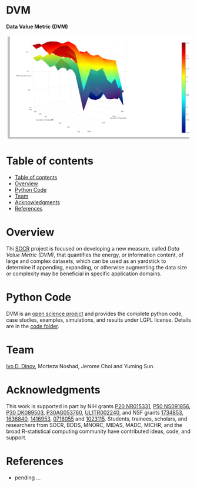 # DVM
**Data Value Metric (DVM)**

<a href="http://socr.umich.edu/"><img align="middle" src="https://raw.githubusercontent.com/SOCR/DVM/master/util/DVM.png"></a>

Table of contents
=================

<!--ts-->
   * [Table of contents](#table-of-contents)
   * [Overview](#overview)
   * [Python Code](#python-code)
   * [Team](#team)
   * [Acknowledgments](#acknowledgments)
   * [References](#references)
<!--te-->


Overview
========

Thi [SOCR](https://SOCR.umich.edu) project is focused on developing a new measure, called *Data Value Metric (DVM)*, that quantifies the energy, or information content, of large and complex datasets, which can be used as an yardstick to determine if appending, expanding, or otherwise augmenting the data size or complexity may be beneficial in specific application domains.

Python Code
===========

DVM is an [open science proejct](https://en.wikipedia.org/wiki/Open_science) and provides the complete python code, case studies, examples, simulations, and results under LGPL license. Details are in the [code folder](https://github.com/SOCR/DVM/tree/master/code).

Team
====

[Ivo D. Dinov](http://umich.edu/~dinov), Morteza Noshad, Jerome Choi and Yuming Sun.

Acknowledgments
===============

This work is supported in part by NIH grants [P20 NR015331](www.socr.umich.edu/CSCD), [P50 NS091856](http://udallpd.umich.edu/), [P30 DK089503](http://mmoc.med.umich.edu/), [P30AG053760](https://alzheimers.med.umich.edu), [UL1TR002240](https://www.michr.umich.edu), and NSF grants [1734853](http://brain-life.org/), [1636840](http://neurosciencenetwork.org/), [1416953](http://distributome.org), [0716055](http://socr.umich.edu) and [1023115](http://distributome.org). Students, trainees, scholars, and researchers from SOCR, BDDS, MNORC, MIDAS, MADC, MICHR, and the broad R-statistical computing community have contributed ideas, code, and support.

References
==========

* pending ...

